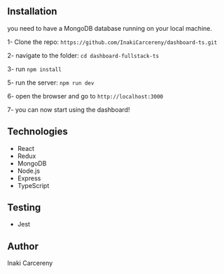 ## Installation

you need to have a MongoDB database running on your local machine.


1- Clone the repo: `https://github.com/InakiCarcereny/dashboard-ts.git`

2- navigate to the folder: `cd dashboard-fullstack-ts`

3- run `npm install`

5- run the server: `npm run dev`

6- open the browser and go to `http://localhost:3000`

7- you can now start using the dashboard!

## Technologies

- React
- Redux
- MongoDB
- Node.js
- Express
- TypeScript

## Testing

- Jest

## Author

Inaki Carcereny